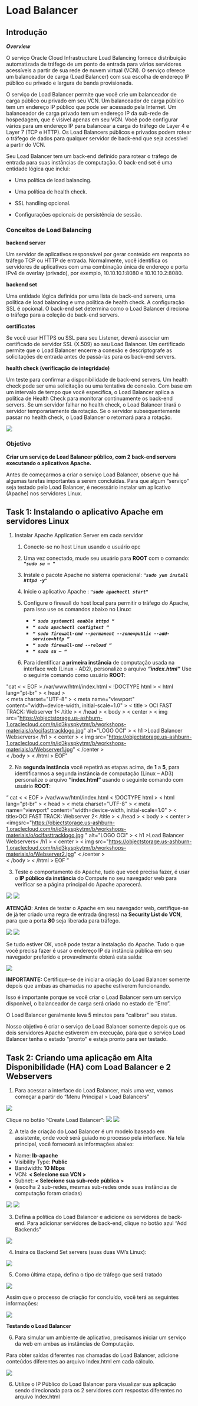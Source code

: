 

# Load Balancer

## Introdução

***Overview***

O serviço Oracle Cloud Infrastructure Load Balancing fornece distribuição automatizada de tráfego de um ponto de entrada para vários servidores acessíveis a partir de sua rede de nuvem virtual (VCN). O serviço oferece um balanceador de carga (Load Balancer) com sua escolha de endereço IP público ou privado e largura de banda provisionada.

O serviço de Load Balancer permite que você crie um balanceador de carga público ou privado em seu VCN. Um balanceador de carga público tem um endereço IP público que pode ser acessado pela Internet. Um balanceador de carga privado tem um endereço IP da sub-rede de hospedagem, que é visível apenas em seu VCN. Você pode configurar vários para um endereço IP para balancear a carga do tráfego de Layer 4 e Layer 7 (TCP e HTTP). Os Load Balancers públicos e privados podem rotear o tráfego de dados para qualquer servidor de back-end que seja acessível a partir do VCN.

Seu Load Balancer tem um back-end definido para rotear o tráfego de entrada para suas instâncias de computação. O back-end set é uma entidade lógica que inclui:

- Uma política de load balancing.

- Uma política de health check.

-   SSL handling opcional.

-   Configurações opcionais de persistência de sessão.


### Conceitos de Load Balancing

**backend server**

Um servidor de aplicativos responsável por gerar conteúdo em resposta ao tráfego TCP ou HTTP de entrada. Normalmente, você identifica os servidores de aplicativos com uma combinação única de endereço e porta IPv4 de overlay (privado), por exemplo, 10.10.10.1:8080 e 10.10.10.2:8080.

**backend set**

Uma entidade lógica definida por uma lista de back-end servers, uma política de load balancing e uma política de health check. A configuração SSL é opcional. O back-end set determina como o Load Balancer direciona o tráfego para a coleção de back-end servers.

**certificates**

Se você usar HTTPS ou SSL para seu Listener, deverá associar um certificado de servidor SSL (X.509) ao seu Load Balancer. Um certificado permite que o Load Balancer encerre a conexão e descriptografe as solicitações de entrada antes de passá-las para os back-end servers.

**health check (verificação de integridade)**

Um teste para confirmar a disponibilidade de back-end servers. Um health check pode ser uma solicitação ou uma tentativa de conexão. Com base em um intervalo de tempo que você especifica, o Load Balancer aplica a política de Health Check para monitorar continuamente os back-end servers. Se um servidor falhar no health check, o Load Balancer tirará o servidor temporariamente da rotação. Se o servidor subsequentemente passar no health check, o Load Balancer o retornará para a rotação.

![](images/lab6_00.png)

### Objetivo 
**Criar um serviço de Load Balancer público, com 2 back-end servers executando o aplicativos Apache.**

Antes de começarmos a criar o serviço Load Balancer, observe que há algumas tarefas importantes a serem concluídas. Para que algum “serviço” seja testado pelo Load Balancer, é necessário instalar um aplicativo (Apache) nos servidores Linux.

## Task 1: Instalando o aplicativo Apache em servidores Linux


1. Instalar Apache Application Server em cada servidor
	1.  Conecte-se no host Linux usando o usuário opc  
	2. Uma vez conectado, mude seu usuário para **ROOT** com o comando: ***`"sudo su – "`***
	3. Instale o pacote Apache no sistema operacional: ***`"sudo yum install httpd -y"`***
	4. Inicie o aplicativo Apache : ***`"sudo apachectl start"`***
	5. Configure o firewall do host local para permitir o tráfego do Apache, para isso use os comandos abaixo no Linux:
		- ***`“ sudo systemctl enable httpd ”`***
		- ***`“ sudo apachectl configtest ”`***
		- ***`“ sudo firewall-cmd --permanent --zone=public --add-service=http ”`***
		- ***`“ sudo firewall-cmd --reload ”`***
		- ***`“ sudo su – “`***


	6. Para identificar **a primeira instância** de computação usada na interface web (Linux -  AD2), personalize o arquivo ***“index.html”*** Use o seguinte comando como usuário **ROOT**:
	
"cat < < EOF > /var/www/html/index.html
< !DOCTYPE html >
< html lang="pt-br" >
< head >	
    < meta charset="UTF-8" >
    < meta name="viewport" content="width=device-width, initial-scale=1.0" >
    < title > OCI FAST TRACK: Webserver 1< /title >
< /head >
< body >
	    < center > < img src="https://objectstorage.us-ashburn-1.oraclecloud.com/n/id3kyspkytmr/b/workshops-materiais/o/ocifasttracklogo.jpg"
 alt="LOGO OCI" >
            < h1 >Load Balancer Webservers< /h1 > 
    < center > < img src="https://objectstorage.us-ashburn-1.oraclecloud.com/n/id3kyspkytmr/b/workshops-materiais/o/Webserver1.jpg"
    < /center >   
< /body >
< /html >
EOF"

2. Na **segunda instância** você repetirá as etapas acima, de **1** a **5**, para identificarmos a segunda instância de computação (Linux – AD3) personalize o arquivo **“index.html”** usando o seguinte comando com usuário **ROOT**:

“ cat < < EOF > /var/www/html/index.html
< !DOCTYPE html >
< html lang="pt-br" >
< head >
    < meta charset="UTF-8" >
    < meta name="viewport" content="width=device-width, initial-scale=1.0" >
    < title>OCI FAST TRACK: Webserver 2< /title >
< /head >
< body >
    < center > <imgsrc="https://objectstorage.us-ashburn-1.oraclecloud.com/n/id3kyspkytmr/b/workshops-materiais/o/ocifasttracklogo.jpg "
 alt="LOGO OCI" >
            < h1 >Load Balancer Webservers< /h1 > 
    < center > < img src="https://objectstorage.us-ashburn-1.oraclecloud.com/n/id3kyspkytmr/b/workshops-materiais/o/Webserver2.jpg"
    < /center >   
< /body >
< /html >
EOF ”

3. Teste o comportamento do Apache, tudo que você precisa fazer, é usar o **IP público da instância** do Compute no seu navegador web para verificar se a página principal do Apache aparecerá.

![](images/lab6_01.png)
![](images/lab6_02.png)

**ATENÇÃO**: Antes de testar o Apache em seu navegador web, certifique-se de já ter criado uma regra de entrada (ingress) na **Security List do VCN**, para que a porta **80** seja liberada para tráfego.

![](images/lab6_03.png)
![](images/lab6_04.png)

Se tudo estiver OK, você pode testar a instalação do Apache. Tudo o que você precisa fazer é usar o endereço IP da instância pública em seu navegador preferido e provavelmente obterá esta saída:

![](images/lab6_05.png)

**IMPORTANTE:** Certifique-se de iniciar a criação do Load Balancer somente depois que ambas as chamadas no apache estiverem funcionando.

Isso é importante porque se você criar o Load Balancer sem um serviço disponível, o balanceador de carga será criado no estado de “Erro”.

O Load Balancer geralmente leva 5 minutos para "calibrar" seu status.

Nosso objetivo é criar o serviço de Load Balancer somente depois que os dois servidores Apache estiverem em execução, para que o serviço Load Balancer tenha o estado "pronto" e esteja pronto para ser testado.

## Task 2: Criando uma aplicação em Alta Disponibilidade (HA) com Load Balancer e 2 Webservers

1. Para acessar a interface do Load Balancer, mais uma vez, vamos começar a partir do “Menu Principal > Load Balancers”

![](images/lab6_06.png)

Clique no botão “Create Load Balancer”:
![](images/lab6_07.png)
![](images/lab6_08.png)

2. A tela de criação do Load Balancer é um modelo baseado em assistente, onde você será guiado no processo pela interface. Na tela principal, você fornecerá as informações abaixo:
- Name: **lb-apache**
- Visibility Type: **Public** 
- Bandwidth: **10 Mbps**
- VCN: **< Selecione sua VCN >**
- Subnet: **< Selecione sua sub-rede pública >**
- (escolha 2 sub-redes, mesmas sub-redes onde suas instâncias de computação foram criadas)

![](images/lab6_09.png)
![](images/lab6_10.png)

3. Defina a política do Load Balancer e adicione os servidores de back-end. 
Para adicionar servidores de back-end, clique no botão azul “Add Backends”

![](images/lab6_11.png)

4. Insira os Backend Set servers (suas duas VM’s Linux):

![](images/lab6_12.png)

5. Como última etapa, defina o tipo de tráfego que será tratado

![](images/lab6_13.png)

Assim que o processo de criação for concluído, você terá as seguintes informações:

![](images/lab6_14.png)

**Testando o Load Balancer**

6. Para simular um ambiente de aplicativo, precisamos iniciar um serviço da web em ambas as instâncias de Computação.

Para obter saídas diferentes nas chamadas do Load Balancer, adicione conteúdos diferentes ao arquivo Index.html em cada cálculo.

![](images/lab6_15.png)

6. Utilize o IP Público do Load Balancer para visualizar sua aplicação sendo direcionada para os 2 servidores com respostas diferentes no arquivo Index.html

